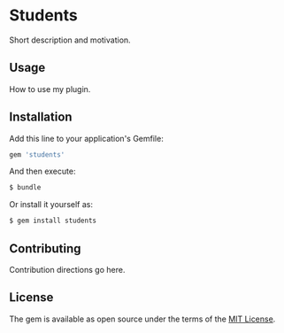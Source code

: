 # Students
Short description and motivation.

## Usage
How to use my plugin.

## Installation
Add this line to your application's Gemfile:

```ruby
gem 'students'
```

And then execute:
```bash
$ bundle
```

Or install it yourself as:
```bash
$ gem install students
```

## Contributing
Contribution directions go here.

## License
The gem is available as open source under the terms of the [MIT License](http://opensource.org/licenses/MIT).
